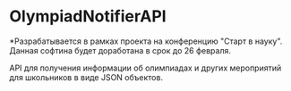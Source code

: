 # OlympiadNotifierAPI
*Разрабатывается в рамках проекта на конференцию "Старт в науку". Данная софтина будет доработана в срок до 26 февраля.

API для получения информации об олимпиадах и других мероприятий для школьников в виде JSON объектов.

